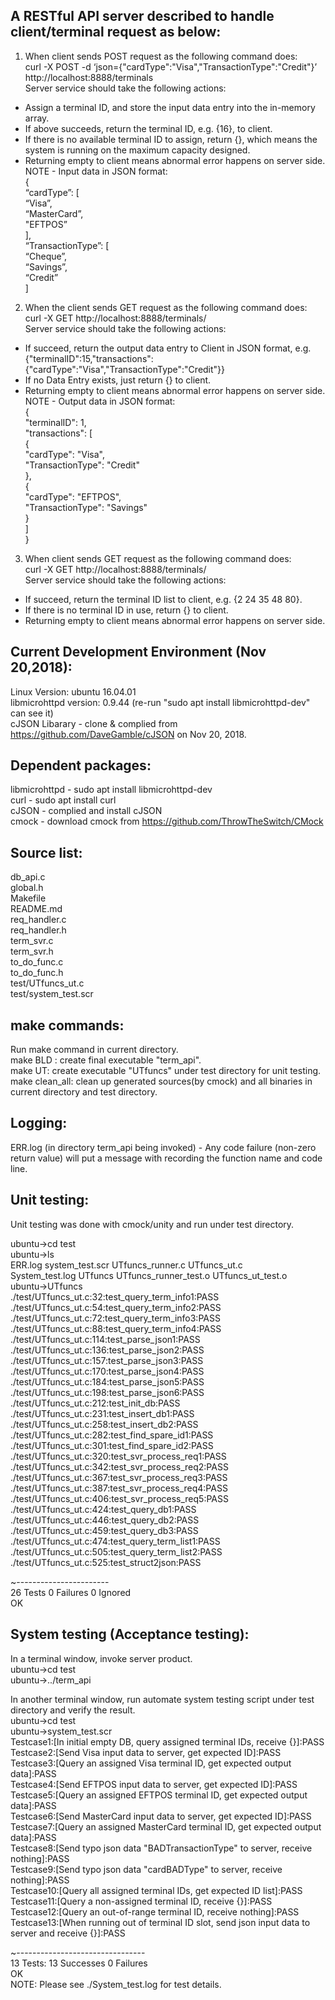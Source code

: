 A RESTful API server described to handle client/terminal request as below: 
-----------------------------------------------------------------  
1. When client sends POST request as the following command does:  
curl -X POST -d ‘json={"cardType":"Visa","TransactionType":"Credit"}’ http://localhost:8888/terminals  
Server service should take the following actions:   
  - Assign a terminal ID, and store the input data entry into the in-memory array.  
  - If above succeeds, return the terminal ID, e.g. {16}, to client.  
  - If there is no available terminal ID to assign, return {}, which means the system is running on the maximum capacity designed.  
  - Returning empty to client means abnormal error happens on server side.  
NOTE - Input data in JSON format:   
{   
        “cardType”: [  
        “Visa”,  
        “MasterCard”,  
        "EFTPOS”  
    ],  
        “TransactionType”: [  
        “Cheque”,  
        “Savings”,  
        “Credit”  
    ]   
  
  
2. When the client sends GET request as the following command does:  
curl -X GET http://localhost:8888/terminals/<id>  
Server service should take the following actions:   
  - If succeed, return the output data entry to Client in JSON format, e.g.
	{"terminalID":15,"transactions":{"cardType":"Visa","TransactionType":"Credit"}}
  - If no Data Entry exists, just return {} to client.  
  - Returning empty to client means abnormal error happens on server side.  
NOTE - Output data in JSON format:   
{  
     "terminalID": 1,  
     "transactions": [  
     {  
          "cardType": "Visa",  
          "TransactionType": "Credit"  
     },  
     {  
          "cardType": "EFTPOS",  
          "TransactionType": "Savings"  
     }  
     ]  
}  
  
3. When client sends GET request as the following command does:  
curl -X GET http://localhost:8888/terminals/  
Server service should take the following actions:   
  - If succeed, return the terminal ID list to client, e.g. {2 24 35 48 80}.  
  - If there is no terminal ID in use, return {} to client.  
  - Returning empty to client means abnormal error happens on server side. 
   
Current Development Environment (Nov 20,2018): 
---------------------------------------------  
Linux Version: ubuntu 16.04.01  
libmicrohttpd version: 0.9.44 (re-run "sudo apt install libmicrohttpd-dev" can see it)  
cJSON Libarary - clone & complied from https://github.com/DaveGamble/cJSON on Nov 20, 2018.

Dependent packages:
----------------  
libmicrohttpd - sudo apt install libmicrohttpd-dev  
curl - sudo apt install curl  
cJSON - complied and install cJSON  
cmock - download cmock from  https://github.com/ThrowTheSwitch/CMock   

Source list:  
------------  
db_api.c  
global.h  
Makefile  
README.md  
req_handler.c  
req_handler.h  
term_svr.c  
term_svr.h  
to_do_func.c  
to_do_func.h  
test/UTfuncs_ut.c  
test/system_test.scr  

make commands:  
--------------  
Run make command in current directory.  
make BLD : create final executable "term_api".  
make UT: create executable "UTfuncs" under test directory for unit testing.  
make clean_all: clean up generated sources(by cmock) and all binaries in current directory and test directory.  

Logging:  
------------  
ERR.log (in directory term_api being invoked) - Any code failure (non-zero return value) will put a message with recording the function name and code line.   

Unit testing:
------------------------------   
Unit testing was done with cmock/unity and run under test directory.  

ubuntu->cd test  
ubuntu->ls  
ERR.log          system_test.scr  UTfuncs_runner.c       UTfuncs_ut.c  
System_test.log  UTfuncs          UTfuncs_runner_test.o  UTfuncs_ut_test.o  
ubuntu->UTfuncs  
./test/UTfuncs_ut.c:32:test_query_term_info1:PASS  
./test/UTfuncs_ut.c:54:test_query_term_info2:PASS  
./test/UTfuncs_ut.c:72:test_query_term_info3:PASS  
./test/UTfuncs_ut.c:88:test_query_term_info4:PASS  
./test/UTfuncs_ut.c:114:test_parse_json1:PASS  
./test/UTfuncs_ut.c:136:test_parse_json2:PASS  
./test/UTfuncs_ut.c:157:test_parse_json3:PASS  
./test/UTfuncs_ut.c:170:test_parse_json4:PASS  
./test/UTfuncs_ut.c:184:test_parse_json5:PASS  
./test/UTfuncs_ut.c:198:test_parse_json6:PASS  
./test/UTfuncs_ut.c:212:test_init_db:PASS  
./test/UTfuncs_ut.c:231:test_insert_db1:PASS  
./test/UTfuncs_ut.c:258:test_insert_db2:PASS  
./test/UTfuncs_ut.c:282:test_find_spare_id1:PASS  
./test/UTfuncs_ut.c:301:test_find_spare_id2:PASS  
./test/UTfuncs_ut.c:320:test_svr_process_req1:PASS  
./test/UTfuncs_ut.c:342:test_svr_process_req2:PASS  
./test/UTfuncs_ut.c:367:test_svr_process_req3:PASS  
./test/UTfuncs_ut.c:387:test_svr_process_req4:PASS  
./test/UTfuncs_ut.c:406:test_svr_process_req5:PASS  
./test/UTfuncs_ut.c:424:test_query_db1:PASS  
./test/UTfuncs_ut.c:446:test_query_db2:PASS  
./test/UTfuncs_ut.c:459:test_query_db3:PASS  
./test/UTfuncs_ut.c:474:test_query_term_list1:PASS  
./test/UTfuncs_ut.c:505:test_query_term_list2:PASS  
./test/UTfuncs_ut.c:525:test_struct2json:PASS  
  
~-----------------------  
26 Tests 0 Failures 0 Ignored  
OK  
   
   
System testing (Acceptance testing):    
------------------------------------    
In a terminal window, invoke server product.  
ubuntu->cd test  
ubuntu->../term_api  

In another terminal window, run automate system testing script under test directory and verify the result.  
ubuntu->cd test  
ubuntu->system_test.scr  
Testcase1:[In initial empty DB, query assigned terminal IDs, receive {}]:PASS  
Testcase2:[Send Visa input data to server, get expected ID]:PASS  
Testcase3:[Query an assigned Visa terminal ID, get expected output data]:PASS  
Testcase4:[Send EFTPOS input data to server, get expected ID]:PASS  
Testcase5:[Query an assigned EFTPOS terminal ID, get expected output data]:PASS  
Testcase6:[Send MasterCard input data to server, get expected ID]:PASS  
Testcase7:[Query an assigned MasterCard terminal ID, get expected output data]:PASS  
Testcase8:[Send typo json data "BADTransactionType" to server, receive nothing]:PASS  
Testcase9:[Send typo json data "cardBADType" to server, receive nothing]:PASS  
Testcase10:[Query all assigned terminal IDs, get expected ID list]:PASS  
Testcase11:[Query a non-assigned terminal ID, receive {}]:PASS  
Testcase12:[Query an out-of-range terminal ID, receive nothing]:PASS  
Testcase13:[When running out of terminal ID slot, send json input data to server and receive {}]:PASS  


~--------------------------------  
13 Tests: 13 Successes 0 Failures  
OK  
NOTE: Please see ./System_test.log for test details.  


